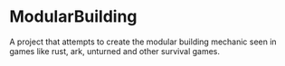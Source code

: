 # ModularBuilding
 A project that attempts to create the modular building mechanic seen in games like rust, ark, unturned and other survival games.
